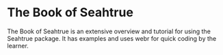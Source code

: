 
<!-- README.md is generated from README.Rmd. Please edit that file -->

# The Book of Seahtrue

<!-- badges: start -->
<!-- badges: end -->

The Book of Seahtrue is an extensive overview and tutorial for using the
Seahtrue package. It has examples and uses webr for quick coding by the
learner.
